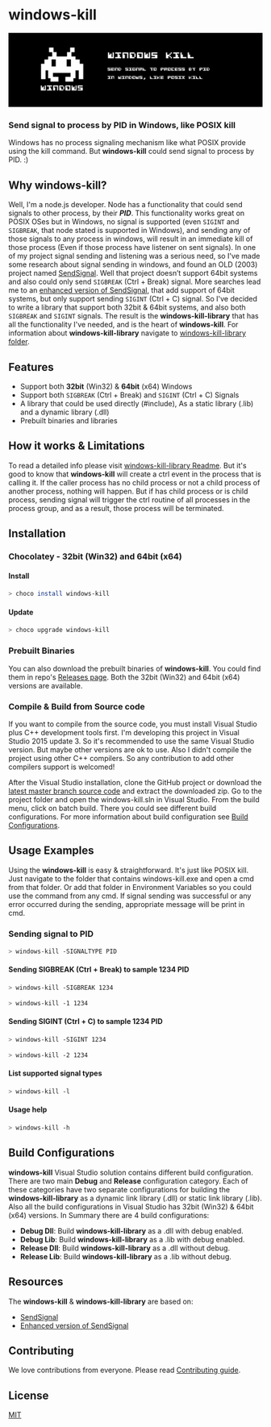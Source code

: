 # windows-kill
![windows-kill – Send signal to process by PID in Windows, like POSIX kill](windows-kill/resources/windows-kill-big-banner.png?raw=true "windows-kill – Send signal to process by PID in Windows, like POSIX kill")

### Send signal to process by PID in Windows, like POSIX kill

Windows has no process signaling mechanism like what POSIX provide using the kill command. But **windows-kill** could send signal to process by PID. :)

## Why windows-kill?
Well, I'm a node.js developer. Node has a functionality that could send signals to other process, by their ***PID***. This functionality works great on POSIX OSes but in Windows, no signal is supported (even ```SIGINT``` and ```SIGBREAK```, that node stated is supported in Windows), and sending any of those signals to any process in windows, will result in an immediate kill of those process (Even if those process have listener on sent signals). In one of my project signal sending and listening was a serious need, so I've made some research about signal sending in windows, and found an OLD (2003) project named [SendSignal](http://www.latenighthacking.com/projects/2003/sendSignal/). Well that project doesn’t support 64bit systems and also could only send ```SIGBREAK``` (Ctrl + Break) signal. More searches lead me to an [enhanced version of SendSignal](https://github.com/walware/statet/tree/master/de.walware.statet.r.console.core/cppSendSignal), that add support of 64bit systems, but only support sending ```SIGINT``` (Ctrl + C) signal. So I've decided to write a library that support both 32bit & 64bit systems, and also both ```SIGBREAK``` and ```SIGINT``` signals. The result is the **windows-kill-library** that has all the functionality I've needed, and is the heart of **windows-kill**. For information about **windows-kill-library** navigate to [windows-kill-library folder](https://github.com/alirdn/windows-kill/tree/master/windows-kill-library).


## Features
- Support both **32bit** (Win32) & **64bit** (x64) Windows
- Support both ```SIGBREAK``` (Ctrl + Break) and ```SIGINT``` (Ctrl + C) Signals
- A library that could be used directly (#include), As a static library (.lib) and a dynamic library (.dll)
- Prebuilt binaries and libraries

## How it works & Limitations
To read a detailed info please visit [windows-kill-library Readme](https://github.com/alirdn/windows-kill/tree/master/windows-kill-library#how-it-works). But it's good to know that **windows-kill** will create a ctrl event in the process that is calling it. If the caller process has no child process or not a child process of another process, nothing will happen. But if has child process or is child process, sending signal will trigger the ctrl routine of all processes in the process group, and as a result, those process will be terminated.

## Installation
### Chocolatey - 32bit (Win32) and 64bit (x64)
#### Install
```bash
> choco install windows-kill
```

#### Update
```bash
> choco upgrade windows-kill
```

### Prebuilt Binaries
You can also download the prebuilt binaries of **windows-kill**. You could find them in repo's [Releases page](https://github.com/alirdn/windows-kill/releases).
Both the 32bit (Win32) and 64bit (x64) versions are available.

### Compile & Build from Source code
If you want to compile from the source code, you must install Visual Studio plus C++ development tools first. I'm developing this project in Visual Studio 2015 update 3. So it's recommended to use the same Visual Studio version. But maybe other versions are ok to use. Also I didn't compile the project using other C++ compilers. So any contribution to add other compilers support is welcomed!

After the Visual Studio installation, clone the GitHub project or download the [latest master branch source code](https://github.com/alirdn/windows-kill/archive/master.zip) and extract the downloaded zip.
Go to the project folder and open the windows-kill.sln in Visual Studio. From the build menu, click on batch build. There you could see different build configurations. For more information about build configuration see [Build Configurations](#build-configurations).

## Usage Examples
Using the **windows-kill** is easy & straightforward. It's just like POSIX kill. Just navigate to the folder that contains windows-kill.exe and open a cmd from that folder. Or add that folder in Environment Variables so you could use the command from any cmd.
If signal sending was successful or any error occurred during the sending, appropriate message will be print in cmd.

### Sending signal to PID
```bash
> windows-kill -SIGNALTYPE PID
```

#### Sending SIGBREAK (Ctrl + Break) to sample 1234 PID
```bash
> windows-kill -SIGBREAK 1234
```
```bash
> windows-kill -1 1234
```

#### Sending SIGINT (Ctrl + C) to sample 1234 PID
```bash
> windows-kill -SIGINT 1234
```
```bash
> windows-kill -2 1234
```

#### List supported signal types
```bash
> windows-kill -l
```

#### Usage help
```bash
> windows-kill -h
```

## Build Configurations
**windows-kill** Visual Studio solution contains different build configuration. There are two main **Debug** and **Release** configuration category. Each of these categories have two separate configurations for building the **windows-kill-library** as a dynamic link library (.dll) or static link library (.lib). Also all the build configurations in Visual Studio has 32bit (Win32) & 64bit (x64) versions. In Summary there are 4 build configurations:
- **Debug Dll**: Build **windows-kill-library** as a .dll with debug enabled.
- **Debug Lib**: Build **windows-kill-library** as a .lib with debug enabled.
- **Release Dll**: Build **windows-kill-library** as a .dll without debug.
- **Release Lib**: Build **windows-kill-library** as a .lib without debug.

## Resources
The **windows-kill** & **windows-kill-library** are based on:
- [SendSignal](http://www.latenighthacking.com/projects/2003/sendSignal/)
- [Enhanced version of SendSignal](https://github.com/walware/statet/tree/master/de.walware.statet.r.console.core/cppSendSignal)

## Contributing
We love contributions from everyone. Please read [Contributing guide](https://github.com/alirdn/windows-kill/blob/master/CONTRIBUTING.md).

## License
[MIT](https://github.com/alirdn/windows-kill/blob/master/LICENSE)
